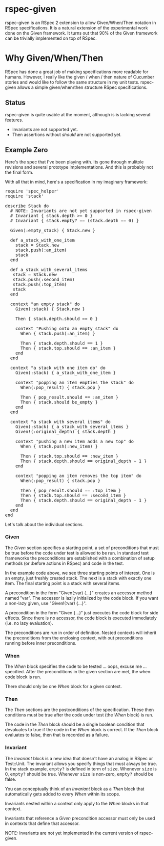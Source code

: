 # rspec-given

rspec-given is an RSpec 2 extension to allow Given/When/Then notation
in RSpec specifications.  It is a natural extension of the
experimental work done on the Given framework.  It turns out that 90%
of the Given framework can be trivially implemented on top of RSpec.

# Why Given/When/Then

RSpec has done a great job of making specifications more readable for
humans.  However, I really like the given / when / then nature of
Cucumber stories and would like to follow the same structure in my
unit tests.  rspec-given allows a simple given/when/then structure
RSpec specifications.

## Status

rspec-given is quite usable at the moment, although is is lacking
several features.

* Invariants are not supported yet.
* Then assertions without _should_ are not supported yet.

## Example Zero

Here's the spec that I've been playing with.  Its gone through
mulitple revisions and several prototype implementations.  And this is
probably not the final form.

With all that in mind, here's a specification in my imaginary
framework:

<pre>
require 'spec_helper'
require 'stack'

describe Stack do
  # NOTE: Invariants are not yet supported in rspec-given
  # Invariant { stack.depth >= 0 }
  # Invariant { stack.empty? == (stack.depth == 0) }

  Given(:empty_stack) { Stack.new }

  def a_stack_with_one_item
    stack = Stack.new
    stack.push(:an_item)
    stack
  end

  def a_stack_with_several_items
   stack = Stack.new
   stack.push(:second_item)
   stack.push(:top_item)
   stack
  end

  context "an empty stack" do
    Given(:stack) { Stack.new }

    Then { stack.depth.should == 0 }

    context "Pushing onto an empty stack" do
      When { stack.push(:an_item) }

      Then { stack.depth.should == 1 }
      Then { stack.top.should == :an_item }
    end
  end

  context "a stack with one item do" do
    Given(:stack) { a_stack_with_one_item }

    context "popping an item empties the stack" do
      When(:pop_result) { stack.pop }

      Then { pop_result.should == :an_item }
      Then { stack.should be_empty }
    end
  end

  context "a stack with several items" do
    Given(:stack) { a_stack_with_several_items }
    Given!(:original_depth) { stack.depth }

    context "pushing a new item adds a new top" do
      When { stack.push(:new_item) }

      Then { stack.top.should == :new_item }
      Then { stack.depth.should == original_depth + 1 }
    end

    context "popping an item removes the top item" do
      When(:pop_result) { stack.pop }

      Then { pop_result.should == :top_item }
      Then { stack.top.should == :second_item }
      Then { stack.depth.should == original_depth - 1 }
    end
  end
end
</pre>

Let's talk about the individual sections.

### Given

The _Given_ section specifies a starting point, a set of preconditions
that must be true before the code under test is allowed to be run.  In
standard test frameworks the preconditions are established with a
combination of setup methods (or :before actions in RSpec) and code in
the test.

In the example code above, we see three starting points of interest.
One is an empty, just freshly created stack.  The next is a stack with
exactly one item.  The final starting point is a stack with several
items.

A precondition in the form "Given(:var) {...}" creates an accessor
method named "var".  The accessor is lazily initialized by the code
block.  If you want a non-lazy given, use "Given!(:var) {...}".

A precondition in the form "Given {...}" just executes the code block
for side effects.  Since there is no accessor, the code block is
executed immediately (i.e. no lazy evaluation).

The preconditions are run in order of definition.  Nested contexts
will inherit the preconditions from the enclosing context, with out
preconditions running before inner preconditions.

### When

The _When_ block specifies the code to be tested ... oops, excuse me
... specified.  After the preconditions in the given section are met,
the when code block is run.

There should only be one _When_ block for a given context.

### Then

The _Then_ sections are the postconditions of the specification. These
then conditions must be true after the code under test (the _When_
block) is run.

The code in the _Then_ block should be a single boolean condition that
devaluates to true if the code in the _When_ block is correct.  If the
_Then_ block evaluates to false, then that is recorded as a failure.

### Invariant

The _Invariant_ block is a new idea that doesn't have an analog in
RSpec or Test::Unit.  The invariant allows you specify things that
must always be true.  In the stack example, <tt>empty?</tt> is defined
in term of <tt>size</tt>.  Whenever <tt>size</tt> is 0,
<tt>empty?</tt> should be true.  Whenever <tt>size</tt> is non-zero,
<tt>empty?</tt> should be false.

You can conceptually think of an _Invariant_ block as a _Then_ block
that automatically gets added to every _When_ within its scope.

Invariants nested within a context only apply to the _When_ blocks in
that context.  

Invariants that reference a _Given_ precondition accessor must only be
used in contexts that define that accessor.

NOTE: Invariants are not yet implemented in the current version of
rspec-given.
